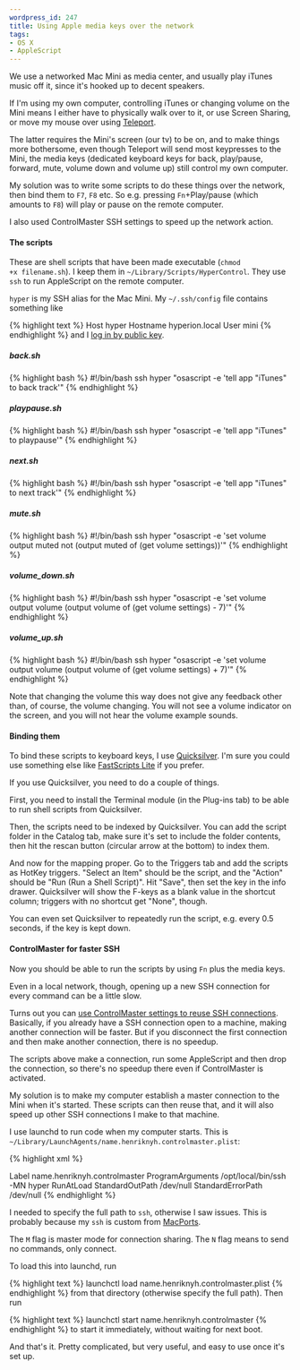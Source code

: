 ```yaml
--- 
wordpress_id: 247
title: Using Apple media keys over the network
tags: 
- OS X
- AppleScript
---
```

We use a networked Mac Mini as media center, and usually play iTunes music off it, since it's hooked up to decent speakers.

If I'm using my own computer, controlling iTunes or changing volume on the Mini means I either have to physically walk over to it, or use Screen Sharing, or move my mouse over using <a href="http://www.abyssoft.com/software/teleport/">Teleport</a>.

The latter requires the Mini's screen (our tv) to be on, and to make things more bothersome, even though Teleport will send most keypresses to the Mini, the media keys (dedicated keyboard keys for back, play/pause, forward, mute, volume down and volume up) still control my own computer.

My solution was to write some scripts to do these things over the network, then bind them to <code>F7</code>, <code>F8</code> etc. So e.g. pressing <code>Fn</code>+Play/pause (which amounts to <code>F8</code>) will play or pause on the remote computer.

I also used ControlMaster SSH settings to speed up the network action.

<!--more-->

<h4>The scripts</h4>

These are shell scripts that have been made executable (<code>chmod +x filename.sh</code>). I keep them in <code>~/Library/Scripts/HyperControl</code>. They use <code>ssh</code> to run AppleScript on the remote computer.

<code>hyper</code> is my SSH alias for the Mac Mini. My <code>~/.ssh/config</code> file contains something like

{% highlight text %}
Host hyper
  Hostname hyperion.local
  User mini
{% endhighlight %}
and I <a href="http://sial.org/howto/openssh/publickey-auth/">log in by public key</a>.

<h5>back.sh</h5>

{% highlight bash %}
#!/bin/bash
ssh hyper "osascript -e 'tell app \"iTunes\" to back track'"
{% endhighlight %}

<h5>playpause.sh</h5>

{% highlight bash %}
#!/bin/bash
ssh hyper "osascript -e 'tell app \"iTunes\" to playpause'"
{% endhighlight %}

<h5>next.sh</h5>

{% highlight bash %}
#!/bin/bash
ssh hyper "osascript -e 'tell app \"iTunes\" to next track'"
{% endhighlight %}

<h5>mute.sh</h5>

{% highlight bash %}
#!/bin/bash
ssh hyper "osascript -e 'set volume output muted not (output muted of (get volume settings))'"
{% endhighlight %}

<h5>volume_down.sh</h5>

{% highlight bash %}
#!/bin/bash
ssh hyper "osascript -e 'set volume output volume (output volume of (get volume settings) - 7)'"
{% endhighlight %}

<h5>volume_up.sh</h5>

{% highlight bash %}
#!/bin/bash
ssh hyper "osascript -e 'set volume output volume (output volume of (get volume settings) + 7)'"
{% endhighlight %}

Note that changing the volume this way does not give any feedback other than, of course, the volume changing. You will not see a volume indicator on the screen, and you will not hear the volume example sounds.

<h4>Binding them</h4>

To bind these scripts to keyboard keys, I use <a href="http://www.blacktree.com/">Quicksilver</a>. I'm sure you could use something else like <a href="http://www.red-sweater.com/fastscripts/">FastScripts Lite</a> if you prefer.

 If you use Quicksilver, you need to do a couple of things.

First, you need to install the Terminal module (in the Plug-ins tab) to be able to run shell scripts from Quicksilver.

Then, the scripts need to be indexed by Quicksilver. You can add the script folder in the Catalog tab, make sure it's set to include the folder contents, then hit the rescan button (circular arrow at the bottom) to index them.

And now for the mapping proper. Go to the Triggers tab and add the scripts as HotKey triggers. "Select an Item" should be the script, and the "Action" should be "Run (Run a Shell Script)". Hit "Save", then set the key in the info drawer. Quicksilver will show the F-keys as a blank value in the shortcut column; triggers with no shortcut get "None", though.

You can even set Quicksilver to repeatedly run the script, e.g. every 0.5 seconds, if the key is kept down.

<h4>ControlMaster for faster SSH</h4>

Now you should be able to run the scripts by using <code>Fn</code> plus the media keys.

Even in a local network, though, opening up a new SSH connection for every command can be a little slow.

Turns out you can <a href="http://www.cyberciti.biz/faq/linux-unix-reuse-openssh-connection/">use ControlMaster settings to reuse SSH connections</a>. Basically, if you already have a SSH connection open to a machine, making another connection will be faster. But if you disconnect the first connection and then make another connection, there is no speedup.

The scripts above make a connection, run some AppleScript and then drop the connection, so there's no speedup there even if ControlMaster is activated.

My solution is to make my computer establish a master connection to the Mini when it's started. These scripts can then reuse that, and it will also speed up other SSH connections I make to that machine.

I use launchd to run code when my computer starts. This is <code>~/Library/LaunchAgents/name.henriknyh.controlmaster.plist</code>:

{% highlight xml %}
<?xml version="1.0" encoding="UTF-8"?>
<!DOCTYPE plist PUBLIC "-//Apple//DTD PLIST 1.0//EN" "http://www.apple.com/DTDs/PropertyList-1.0.dtd">
<plist version="1.0">
<dict>
    <key>Label</key>
    <string>name.henriknyh.controlmaster</string>
    <key>ProgramArguments</key>
    <array>
        <string>/opt/local/bin/ssh</string>
        <string>-MN</string>
        <string>hyper</string>
    </array>
    <key>RunAtLoad</key>
    <true/>
    <key>StandardOutPath</key>
    <string>/dev/null</string>
    <key>StandardErrorPath</key>
    <string>/dev/null</string>
</dict>
</plist>
{% endhighlight %}

I needed to specify the full path to <code>ssh</code>, otherwise I saw issues. This is probably because my <code>ssh</code> is custom from <a href="http://www.macports.org/">MacPorts</a>.

The <code>M</code> flag is master mode for connection sharing. The <code>N</code> flag means to send no commands, only connect.

To load this into launchd, run

{% highlight text %}
launchctl load name.henriknyh.controlmaster.plist
{% endhighlight %}
from that directory (otherwise specify the full path). Then run

{% highlight text %}
launchctl start name.henriknyh.controlmaster
{% endhighlight %}
to start it immediately, without waiting for next boot.

And that's it. Pretty complicated, but very useful, and easy to use once it's set up.
